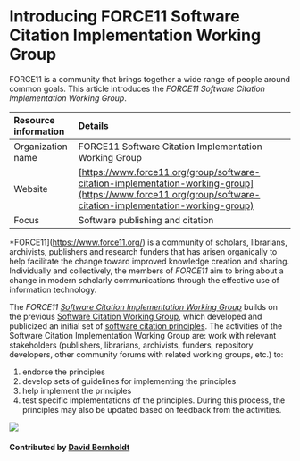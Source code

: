 # Introducing FORCE11 Software Citation Implementation Working Group

FORCE11 is a community that brings together a wide range of people around common goals. This article introduces the *FORCE11 Software Citation Implementation Working Group*.


Resource information | Details 
:--- | :--- 
Organization name | FORCE11 Software Citation Implementation Working Group
Website | [https://www.force11.org/group/software-citation-implementation-working-group](https://www.force11.org/group/software-citation-implementation-working-group)
Focus | Software publishing and citation


*FORCE11](https://www.force11.org/) is a community of scholars, librarians, archivists, publishers and research funders that has arisen organically to help facilitate the change toward improved knowledge creation and sharing. Individually and collectively, the members of *FORCE11* aim to bring about a change in modern scholarly communications through the effective use of information technology.

The *FORCE11 [Software Citation Implementation Working Group](https://www.force11.org/group/software-citation-implementation-working-group)* builds on the previous [Software Citation Working Group](https://www.force11.org/group/software-citation-working-group), which developed and publicized an initial set of [software citation principles](https://doi.org/10.7717/peerj-cs.86). The activities of the Software Citation Implementation Working Group are: work with relevant stakeholders (publishers, librarians, archivists, funders, repository developers, other community forums with related working groups, etc.) to:

1. endorse the principles
2. develop sets of guidelines for implementing the principles
3. help implement the principles
4. test specific implementations of the principles.  During this process, the principles may also be updated based on feedback from the activities.


<img src='https://github.com/betterscientificsoftware/images/blob/master/Logo-class-force11-website-logo.png' class='logo' />

#### Contributed by [David Bernholdt](http://github.com/bernhold)

<!---
Publish: yes
Categories: Collaboration
Topics: Software publishing and citation
Tags: organization
Level: 2
Prerequisites: defaults
Aggregate: none
--->
